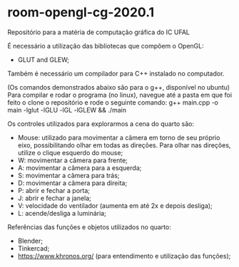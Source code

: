 # room-opengl-cg-2020.1
Repositório para a matéria de computação gráfica do IC UFAL

É necessário a utilização das bibliotecas que compõem o OpenGL:
- GLUT and GLEW;

Também é necessário um compilador para C++ instalado no computador.

(Os comandos demonstrados abaixo são para o g++, disponível no ubuntu)
Para compilar e rodar o programa (no linux), navegue até a pasta em que foi feito o clone o repositório e rode o seguinte comando:
g++ main.cpp -o main -lglut -lGLU -lGL -lGLEW && ./main

Os controles utilizados para explorarmos a cena do quarto são:

- Mouse: utilizado para movimentar a câmera em torno de seu próprio eixo, possibilitando olhar em todas as direções. Para olhar nas direções, utilize o clique esquerdo do mouse;
- W: movimentar a câmera para frente;
- A: movimentar a câmera para a esquerda;
- S: movimentar a câmera para trás;
- D: movimentar a câmera para direita;
- P: abrir e fechar a porta;
- J: abrir e fechar a janela;
- V: velocidade do ventilador (aumenta em até 2x e depois desliga);
- L: acende/desliga a luminária;

Referências das funções e objetos utilizados no quarto:
- Blender;
- Tinkercad;
- https://www.khronos.org/ (para entendimento e utilização das funções);
